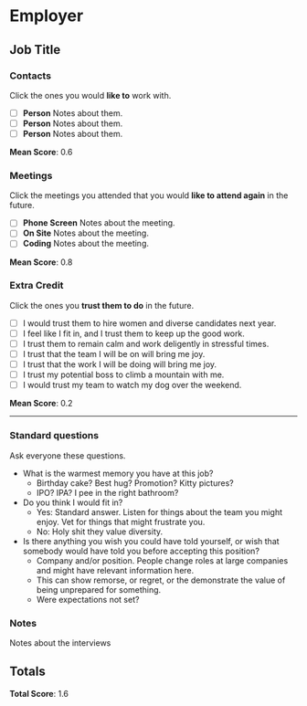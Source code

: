 # Employer

## Job Title

### Contacts

Click the ones you would **like to** work with.

 - [ ] **Person** Notes about them.
 - [ ] **Person** Notes about them.
 - [ ] **Person** Notes about them.
 
 **Mean Score**: 0.6
 
 ### Meetings
 
 Click the meetings you attended that you would **like to attend again** in the future.
 
  - [ ] **Phone Screen** Notes about the meeting.
  - [ ] **On Site** Notes about the meeting.
  - [ ] **Coding** Notes about the meeting.
  
  **Mean Score**: 0.8
  
 ### Extra Credit
 
 Click the ones you **trust them to do** in the future.
 
 - [ ] I would trust them to hire women and diverse candidates next year.
 - [ ] I feel like I fit in, and I trust them to keep up the good work.
 - [ ] I trust them to remain calm and work deligently in stressful times. 
 - [ ] I trust that the team I will be on will bring me joy.
 - [ ] I trust that the work I will be doing will bring me joy.
 - [ ] I trust my potential boss to climb a mountain with me.
 - [ ] I would trust my team to watch my dog over the weekend.
 
 **Mean Score**: 0.2

 
 ---
 
 ### Standard questions
 
 Ask everyone these questions.
 
  - What is the warmest memory you have at this job? 
     - Birthday cake? Best hug? Promotion? Kitty pictures? 
     - IPO? IPA? I pee in the right bathroom?
  - Do you think I would fit in?
     - Yes: Standard answer. Listen for things about the team you might enjoy. Vet for things that might frustrate you.
     - No: Holy shit they value diversity. 
  - Is there anything you wish you could have told yourself, or wish that somebody would have told you before accepting this position? 
     - Company and/or position. People change roles at large companies and might have relevant information here.
     - This can show remorse, or regret, or the demonstrate the value of being unprepared for something.
     - Were expectations not set?
 
 ### Notes
 
 Notes about the interviews
 
 
 ## Totals
 
 **Total Score**: 1.6
 
